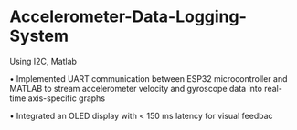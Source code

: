 # Accelerometer-Data-Logging-System
Using I2C, Matlab

• Implemented UART communication between ESP32 microcontroller and MATLAB to stream accelerometer
 velocity and gyroscope data into real-time axis-specific graphs
 
• Integrated an OLED display with < 150 ms latency for visual feedbac
